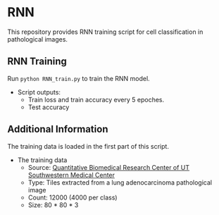 # RNN
This repository provides RNN training script for cell classification in pathological images.

## RNN Training
Run ``` python RNN_train.py ``` to train the RNN model.  
* Script outputs:
  * Train loss and train accuracy every 5 epoches.
  * Test accuracy

## Additional Information
The training data is loaded in the first part of this script.

* The training data
  * Source: [Quantitative Biomedical Research Center of UT Southwestern Medical Center](https://qbrc.swmed.edu/projects/cnn/)
  * Type: Tiles extracted from a lung adenocarcinoma pathological image
  * Count: 12000 (4000 per class)
  * Size: 80 * 80 * 3
